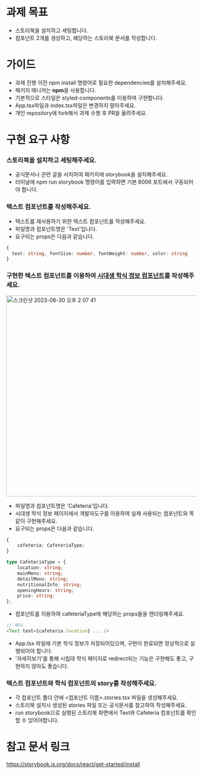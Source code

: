 # 과제 목표

- 스토리북을 설치하고 세팅합니다.
- 컴포넌트 2개를 생성하고, 해당하는 스토리북 문서를 작성합니다.

# 가이드

- 과제 진행 이전 npm install 명령어로 필요한 dependencies를 설치해주세요.
- 패키지 매니저는 **npm**을 사용합니다.
- 기본적으로 스타일은 styled-components를 이용하여 구현합니다.
- App.tsx파일과 index.tsx파일은 변경하지 말아주세요.
- 개인 repository에 fork해서 과제 수행 후 PR을 올려주세요.

# 구현 요구 사항

### 스토리북을 설치하고 세팅해주세요.

- 공식문서나 관련 글을 서치하여 패키지에 storybook을 설치해주세요.
- 터미널에 npm run storybook 명령어를 입력하면 기본 6006 포트에서 구동되어야 합니다.

### 텍스트 컴포넌트를 작성해주세요.

- 텍스트를 재사용하기 위한 텍스트 컴포넌트를 작성해주세요.
- 파일명과 컴포넌트명은 'Text'입니다.
- 요구되는 props은 다음과 같습니다.

```typescript
{
  text: string, fontSize: number, fontWeight: number, color: string
}
```

### 구현한 텍스트 컴포넌트를 이용하여 [시대생 학식 정보 컴포넌트](https://uoslife.com/utility/cafeteria)를 작성해주세요.

<img width="531" alt="스크린샷 2023-06-30 오후 2 07 41" src="https://github.com/uoslife/uoslife-assignment-fe-1/assets/76601773/91aa4d6a-3331-4853-b132-36354c2a9644">

- 파일명과 컴포넌트명은 'Cafeteria'입니다.
- 시대생 학식 정보 페이지에서 개발자도구를 이용하여 실제 사용되는 컴포넌트와 똑같이 구현해주세요.
- 요구되는 props은 다음과 같습니다.

```typescript
{
	cafeteria: CafeteriaType;
}
```

```typescript
type CafeteriaType = {
	location: string;
	mainMenu: string;
	detailMenu: string;
	nutritionalInfo: string;
	openingHours: string;
	price: string;
};
```

- <Text /> 컴포넌트를 이용하여 cafeteriaType에 해당하는 props들을 렌더링해주세요.

```typescript
// 예시
<Text text={cafeteria.location} ... />
```

- App.tsx 파일에 기본 학식 정보가 저장되어있으며, 구현이 완료되면 정상적으로 실행되어야 합니다.
- '자세히보기'를 통해 시립대 학식 페이지로 redirect되는 기능은 구현해도 좋고, 구현하지 않아도 좋습니다.

### 텍스트 컴포넌트와 학식 컴포넌트의 story를 작성해주세요.

- 각 컴포넌트 폴더 안에 <컴포넌트 이름>.stories.tsx 파일을 생성해주세요.
- 스토리북 설치시 생성된 stories 파일 또는 공식문서를 참고하여 작성해주세요.
- run storybook으로 실행된 스토리북 화면에서 Text와 Cafeteria 컴포넌트를 확인할 수 있어야합니다.

# 참고 문서 링크

https://storybook.js.org/docs/react/get-started/install
